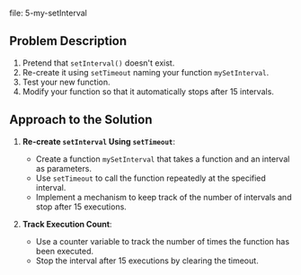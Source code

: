 file: 5-my-setInterval

## Problem Description

1. Pretend that `setInterval()` doesn't exist.
2. Re-create it using `setTimeout` naming your function `mySetInterval`.
3. Test your new function.
4. Modify your function so that it automatically stops after 15 intervals.

## Approach to the Solution

1. **Re-create `setInterval` Using `setTimeout`**:
   - Create a function `mySetInterval` that takes a function and an interval as parameters.
   - Use `setTimeout` to call the function repeatedly at the specified interval.
   - Implement a mechanism to keep track of the number of intervals and stop after 15 executions.

2. **Track Execution Count**:
   - Use a counter variable to track the number of times the function has been executed.
   - Stop the interval after 15 executions by clearing the timeout.
